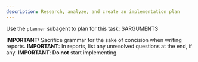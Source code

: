 ```yaml
---
description: Research, analyze, and create an implementation plan
---
```


Use the `planner` subagent to plan for this task:
<task>
 $ARGUMENTS
</task>

**IMPORTANT:** Sacrifice grammar for the sake of concision when writing reports.
**IMPORTANT:** In reports, list any unresolved questions at the end, if any.
**IMPORTANT**: **Do not** start implementing.
